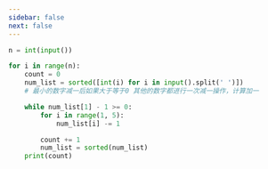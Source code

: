 ```yaml
---
sidebar: false
next: false
---
```

<BlogInfo/>






```python
n = int(input())

for i in range(n):
    count = 0
    num_list = sorted([int(i) for i in input().split(' ')])
    # 最小的数字减一后如果大于等于0 其他的数字都进行一次减一操作，计算加一

    while num_list[1] - 1 >= 0:
        for i in range(1, 5):
            num_list[i] -= 1

        count += 1
        num_list = sorted(num_list)
    print(count)

```






<ActionBox />
        
<style>#top-box {margin-top:0.5rem!important;}</style>